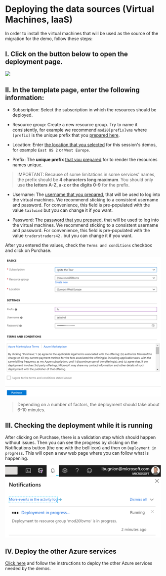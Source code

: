 # Deploying the data sources (Virtual Machines, IaaS)

In order to install the virtual machines that will be used as the source of the migration for the demo, follow these steps:

## I. Click on the button below to open the deployment page.

<a href="https://portal.azure.com/#create/Microsoft.Template/uri/https%3A%2F%2Fraw.githubusercontent.com%2Flbugnion%2Ftempo-mod20-templates%2Fmaster%2Fazuredeploy-vms.json" target="_blank">
    <img src="http://azuredeploy.net/deploybutton.png"/>
</a>

## II. In the template page, enter the following information:

- Subscription: Select the subscription in which the resources should be deployed.
    
- Resource group: Create a new resource group. Try to name it consistently, for example we recommend `mod20[prefix]vms` where `[prefix]` is the unique prefix that you [prepared here](./01-preparation.md/#prefix).
    
- Location: Enter [the location that you selected](./01-preparation.md/#location) for this session's demos, for example `East US 2` or `West Europe`.

- Prefix: The **unique prefix** [that you prepared](./01-preparation.md/#prefix) for to render the resources names unique.

> IMPORTANT: Because of some limitations in some services' names, the prefix should be **4 characters long maximum**. You should only use **the letters A-Z, a-z or the digits 0-9** for the prefix.

- Username: The [username that you prepared](./01-preparation.md/#credentials), that will be used to log into the virtual machines. We recommend sticking to a consistent username and password. For convenience, this field is pre-populated with the value `tailwind` but you can change it if you want.

- Password: The [password that you prepared](./01-preparation.md/#credentials), that will be used to log into the virtual machines. We recommend sticking to a consistent username and password. For convenience, this field is pre-populated with the value `traderstraders42.` but you can change it if you want.

After you entered the values, check the `Terms and conditions` checkbox and click on Purchase.

![Deployment template](./images/2019-09-22_22-39-05.png)

> Depending on a number of factors, the deployment should take about 6-10 minutes.

## III. Checking the deployment while it is running

After clicking on Purchase, there is a validation step which should happen without issues. Then you can see the progress by clicking on the Notifications button (the one with the bell icon) and then on `Deployment in progress`. This will open a new web page where you can follow what is happening.

![Notifications pane](./images/2019-09-23_17-53-56.png)

## IV. Deploy the other Azure services

[Click here](./03-prep-paas.md) and follow the instructions to deploy the other Azure services needed by the demos.